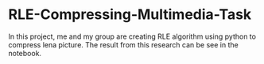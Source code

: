 # RLE-Compressing-Multimedia-Task
In this project, me and my group are creating RLE algorithm using python to compress lena picture. The result from this research can be see in the notebook.
